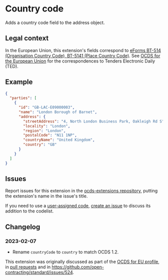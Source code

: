 # Country code

Adds a country code field to the address object.

## Legal context

In the European Union, this extension's fields correspond to [eForms BT-514 (Organisation Country Code), BT-5141 (Place Country Code)](https://github.com/eForms/eForms). See [OCDS for the European Union](http://standard.open-contracting.org/profiles/eu/master/en/) for the correspondences to Tenders Electronic Daily (TED).

## Example

```json
{
  "parties": [
    {
      "id": "GB-LAC-E09000003",
      "name": "London Borough of Barnet",
      "address": {
        "streetAddress": "4, North London Business Park, Oakleigh Rd S",
        "locality": "London",
        "region": "London",
        "postalCode": "N11 1NP",
        "countryName": "United Kingdom",
        "country": "GB"
      }
    }
  ]
}
```

## Issues

Report issues for this extension in the [ocds-extensions repository](https://github.com/open-contracting/ocds-extensions/issues), putting the extension's name in the issue's title.

If you need to use a [user-assigned code](https://en.wikipedia.org/wiki/ISO_3166-1_alpha-2#User-assigned_code_elements), [create an issue](https://github.com/open-contracting/standard/issues) to discuss its addition to the codelist.

## Changelog

### 2023-02-07

* Rename `countryCode` to `country` to match OCDS 1.2.

This extension was originally discussed as part of the [OCDS for EU profile](https://github.com/open-contracting-extensions/european-union/issues), in [pull requests](https://github.com/open-contracting-extensions/ocds_countryCode/pulls?q=is%3Apr+is%3Aclosed) and in <https://github.com/open-contracting/standard/issues/524>.
